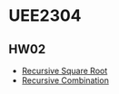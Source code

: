 # UEE2304

## HW02

- [Recursive Square Root](recursive_square_root.md)
- [Recursive Combination](recursive_combination.md)
